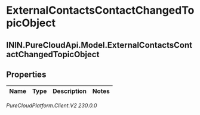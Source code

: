 # ExternalContactsContactChangedTopicObject

## ININ.PureCloudApi.Model.ExternalContactsContactChangedTopicObject

## Properties

|Name | Type | Description | Notes|
|------------ | ------------- | ------------- | -------------|



_PureCloudPlatform.Client.V2 230.0.0_
